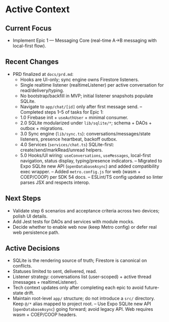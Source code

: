 # Active Context

## Current Focus
- Implement Epic 1 — Messaging Core (real-time A→B messaging with local-first flow).

## Recent Changes
- PRD finalized at `docs/prd.md`:
  - Hooks are UI-only; sync engine owns Firestore listeners.
  - Single realtime listener (realtimeListener) per active conversation for read/delivery/typing.
  - No bootstrap/backfill in MVP; initial listener snapshots populate SQLite.
  - Navigate to `app/chat/[id]` only after first message send.
– Completed steps 1–5 of tasks for Epic 1:
  - 1.0 Firebase init + `useAuthUser` + minimal consumer.
  - 2.0 SQLite modularized under `lib/sqlite/*`; schema + DAOs + outbox + migrations.
  - 3.0 Sync engine (`lib/sync.ts`): conversations/messages/state listeners, presence heartbeat, backoff outbox.
  - 4.0 Services (`services/chat.ts`) SQLite-first: create/send/markRead/unread helpers.
  - 5.0 Hooks/UI wiring: `useConversations`, `useMessages`, local-first navigation, status display, typing/presence indicators.
– Migrated to Expo SQLite new API (`openDatabaseAsync`) and added compatibility exec wrapper.
– Added `metro.config.js` for web (wasm + COEP/COOP) per SDK 54 docs.
– ESLint/TS config updated so linter parses JSX and respects interop.

## Next Steps
- Validate step 6 scenarios and acceptance criteria across two devices; polish UI details.
- Add Jest tests for DAOs and services with module mocks.
- Decide whether to enable web now (keep Metro config) or defer real web persistence path.

## Active Decisions
- SQLite is the rendering source of truth; Firestore is canonical on conflicts.
- Statuses limited to sent, delivered, read.
- Listener strategy: conversations list (user-scoped) + active thread (messages + realtimeListener).
- Tech context updates only after completing each epic to avoid future-state drift.
- Maintain root-level `app/` structure; do not introduce a `src/` directory. Keep `@/*` alias mapped to project root.
– Use Expo SQLite new API (`openDatabaseAsync`) going forward; avoid legacy API. Web requires wasm + COEP/COOP headers.

